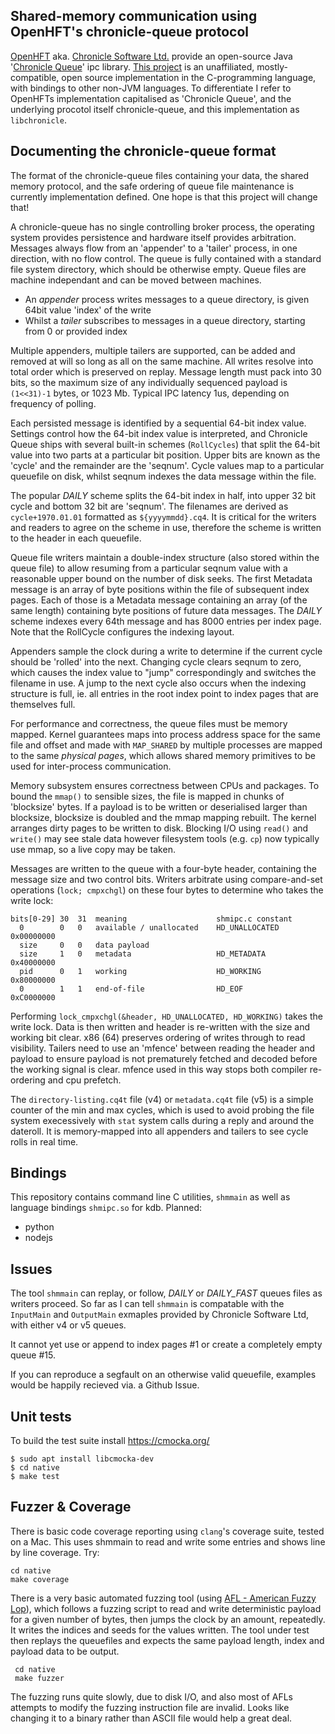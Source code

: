
## Shared-memory communication using OpenHFT's chronicle-queue protocol

[OpenHFT](https://github.com/OpenHFT) aka. [Chronicle Software Ltd.](https://chronicle.software/) provide an open-source Java '[Chronicle Queue](https://github.com/OpenHFT/Chronicle-Queue)' ipc library. [This project](https://github.com/TeaEngineering/libchronicle) is an unaffiliated, mostly-compatible, open source implementation in the C-programming language, with bindings to other non-JVM languages. To differentiate I refer to OpenHFTs implementation capitalised as 'Chronicle Queue', and the underlying procotol itself chronicle-queue, and this implementation as `libchronicle`.

## Documenting the chronicle-queue format
The format of the chronicle-queue files containing your data, the shared memory protocol, and the safe ordering of queue file maintenance is currently implementation defined. One hope is that this project will change that!

A chronicle-queue has no single controlling broker process, the operating system provides persistence and hardware itself provides arbitration. Messages always flow from an 'appender' to a 'tailer' process, in one direction, with no flow control. The queue is fully contained with a standard file system directory, which should be otherwise empty. Queue files are machine independant and can be moved between machines.

* An _appender_ process writes messages to a queue directory, is given 64bit value 'index' of the write
* Whilst a _tailer_ subscribes to messages in a queue directory, starting from 0 or provided index

Multiple appenders, multiple tailers are supported, can be added and removed at will so long as all on
the same machine. All writes resolve into total order which is preserved on replay. Message length must
pack into 30 bits, so the maximum size of any individually sequenced payload is `(1<<31)-1` bytes, or 1023 Mb. Typical IPC latency 1us, depending on frequency of polling.

Each persisted message is identified by a sequential 64-bit index value. Settings control how the 64-bit index value is interpreted, and Chronicle Queue ships with several built-in schemes (`RollCycles`) that split the 64-bit value into two parts at a particular bit position. Upper bits are known as the 'cycle' and the remainder are the 'seqnum'. Cycle values map to a particular queuefile on disk, whilst seqnum indexes the data message within the file.

The popular _DAILY_ scheme splits the 64-bit index in half, into upper 32 bit cycle and bottom 32 bit are 'seqnum'. The filenames are derived as  `cycle+1970.01.01` formatted as `${yyyymmdd}.cq4`. It is critical for the writers and readers to agree on the scheme in use, therefore the scheme is written to the header in each queuefile.

Queue file writers maintain a double-index structure (also stored within the queue file) to allow resuming from a
particular seqnum value with a reasonable upper bound on the number of disk seeks. The first Metadata message is an array of byte positions within the file of subsequent index pages. Each of those is a Metadata message containing an array (of the same length) containing byte positions of future data messages. The _DAILY_ scheme indexes every 64th message and has 8000 entries per index page. Note that the RollCycle configures the indexing layout.

Appenders sample the clock during a write to determine if the current cycle should be 'rolled' into the
next. Changing cycle clears seqnum to zero, which causes the index value to "jump" correspondingly and switches the filename in use. A jump to the next cycle also occurs when the indexing structure is full, ie. all entries in the root index point to index pages that are themselves full.

For performance and correctness, the queue files must be memory mapped. Kernel guarantees
maps into process address space for the same file and offset and made with `MAP_SHARED` by
multiple processes are mapped to the same _physical pages_, which allows shared memory primitives to be used for inter-process communication.

Memory subsystem ensures correctness between CPUs and packages. To bound the `mmap()` to sensible
sizes, the file is mapped in chunks of 'blocksize' bytes. If a payload is to be written or
deserialised larger than blocksize, blocksize is doubled and the mmap mapping rebuilt. The kernel arranges
dirty pages to be written to disk. Blocking I/O using `read()` and `write()` may see stale data
however filesystem tools (e.g. `cp`) now typically use mmap, so a live copy may be taken.

Messages are written to the queue with a four-byte header, containing the message size and two control
bits. Writers arbitrate using compare-and-set operations (`lock; cmpxchgl`) on these four bytes to
determine who takes the write lock:

    bits[0-29] 30  31  meaning                    shmipc.c constant
      0        0   0   available / unallocated    HD_UNALLOCATED 0x00000000
      size     0   0   data payload
      size     1   0   metadata                   HD_METADATA    0x40000000
      pid      0   1   working                    HD_WORKING     0x80000000
      0        1   1   end-of-file                HD_EOF         0xC0000000

Performing `lock_cmpxchgl(&header, HD_UNALLOCATED, HD_WORKING)` takes the write lock. Data is then
written and header is re-written with the size and working bit clear. x86 (64) preserves ordering
of writes through to read visibility. Tailers need to use an 'mfence' between reading the header
and payload to ensure payload is not prematurely fetched and decoded before the working signal
is clear. mfence used in this way stops both compiler re-ordering and cpu prefetch.

The `directory-listing.cq4t` file (v4) or `metadata.cq4t` file (v5) is a simple counter of the min and max cycles, which is used
to avoid probing the file system execessively with `stat` system calls during a reply and around the dateroll. It is memory-mapped into all appenders and tailers to see cycle rolls in real time.

## Bindings

This repository contains command line C utilities, `shmmain` as well as language bindings `shmipc.so` for kdb.
Planned:
- python
- nodejs

## Issues
The tool `shmmain` can replay, or follow, _DAILY_ or _DAILY_FAST_ queues files as writers proceed. So far as I can tell `shmmain` is compatable with the `InputMain` and `OutputMain` exmaples provided by Chronicle Software Ltd, with either v4 or v5 queues.

It cannot yet use or append to index pages #1 or create a completely empty queue #15.

If you can reproduce a segfault on an otherwise valid queuefile, examples would be happily recieved via. a Github Issue.


## Unit tests

To build the test suite install https://cmocka.org/

    $ sudo apt install libcmocka-dev
    $ cd native
    $ make test

## Fuzzer & Coverage
There is basic code coverage reporting using `clang`'s coverage suite, tested on a Mac. This uses shmmain to read and write some entries and shows line by line coverage. Try:

    cd native
    make coverage

There is a very basic automated fuzzing tool (using [AFL - American Fuzzy Lop](http://lcamtuf.coredump.cx/afl/)), which follows a fuzzing script to read and write deterministic payload for a given number of bytes, then jumps the clock by an  amount, repeatedly. It writes the indices and seeds for the values written. The tool under test then replays the queuefiles and expects the same payload length, index and payload data to be output.

     cd native
     make fuzzer

The fuzzing runs quite slowly, due to disk I/O, and also most of AFLs attempts to modify the fuzzing instruction file are invalid. Looks like changing it to a binary rather than ASCII file would help a great deal.


